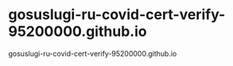 # gosuslugi-ru-covid-cert-verify-95200000.github.io
gosuslugi-ru-covid-cert-verify-95200000.github.io

